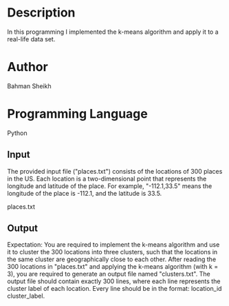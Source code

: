 
# Description
In this programming I implemented the k-means algorithm and apply it to a real-life data set.

# Author
Bahman Sheikh

# Programming Language
Python

## Input
The provided input file ("places.txt") consists of the locations of 300 places in the US. Each location is a two-dimensional point that represents the longitude and latitude of the place. For example, "-112.1,33.5" means the longitude of the place is -112.1, and the latitude is 33.5.

places.txt

## Output
Expectation: You are required to implement the k-means algorithm and use it to cluster the 300 locations into three clusters, such that the locations in the same cluster are geographically close to each other.
After reading the 300 locations in "places.txt" and applying the k-means algorithm (with k = 3), you are required to generate an output file named "clusters.txt". The output file should contain exactly 300 lines, where each line represents the cluster label of each location. Every line should be in the format: location_id cluster_label.

